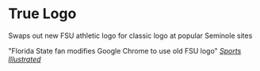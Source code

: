 # True Logo
Swaps out new FSU athletic logo for classic logo at popular Seminole sites

"Florida State fan modifies Google Chrome to use old FSU logo" *[Sports Illustrated](http://www.si.com/extra-mustard/2015/09/01/florida-state-seminoles-football-logo-fan-google-chrome)*
